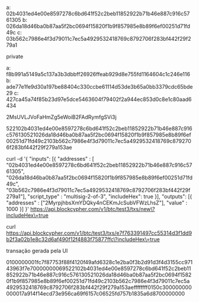 a: 02b4031ed4e00e8597278c6bd641f52c2beb11852922b71b46e887c916c5761305
b: 026da18d46ba0b87aa5f2bc0694f15820f1b9f857985e8b89f6ef00251d71fd49c
c: 03b562c7986e4f3d79011c7ec5a4929532418769c8792706f283bf442f29f279a1


private

a: f8b991a5149a5c137a3b3dbbff26926ffeab929d8e755fd1164604c1c246e116
b: ade77e1fe9d30a197be88404c330ccbe61114d53de3b65a0bb3379cdc65bde29
c: 427ca45a74f85b23d97e5dce5463604f79402f2a944ec853d0c8e1c80aad6434



2MsUVLJVoFaHmZg5eWoiB2FAdRymfgSVi3j


522102b4031ed4e00e8597278c6bd641f52c2beb11852922b71b46e887c916c576130521026da18d46ba0b87aa5f2bc0694f15820f1b9f857985e8b89f6ef00251d71fd49c2103b562c7986e4f3d79011c7ec5a4929532418769c8792706f283bf442f29f279a153ae


curl -d '{
    "inputs": [{
        "addresses"   : [
            "02b4031ed4e00e8597278c6bd641f52c2beb11852922b71b46e887c916c5761305",
            "026da18d46ba0b87aa5f2bc0694f15820f1b9f857985e8b89f6ef00251d71fd49c",
            "03b562c7986e4f3d79011c7ec5a4929532418769c8792706f283bf442f29f279a1"],
        "script_type" : "multisig-2-of-3",
        "includeHex": true
    }],
    "outputs": [{
        "addresses" : ["2MyrpjhbsXmYDQky4nCEKmJcSubVFWzLhsZ"],
        "value"     : 1000
    }]
}' https://api.blockcypher.com/v1/btc/test3/txs/new\?includeHex\=true

curl  https://api.blockcypher.com/v1/btc/test3/txs/e7f763391497cc55314d3f1dd9b2f3a02b1e8c32d6af490f12f4883f75877ffc\?includeHex\=true


transação gerada pela UI

0100000001fc7f87753f88f4120f49afd6328c1e2ba0f3b2d91d3f4d3155cc97143963f7e70000000069522102b4031ed4e00e8597278c6bd641f52c2beb11852922b71b46e887c916c576130521026da18d46ba0b87aa5f2bc0694f15820f1b9f857985e8b89f6ef00251d71fd49c2103b562c7986e4f3d79011c7ec5a4929532418769c8792706f283bf442f29f279a153aeffffffff0150c300000000000017a914f14ecd73e956ca69f6157c06525fd757b1835a6d8700000000
